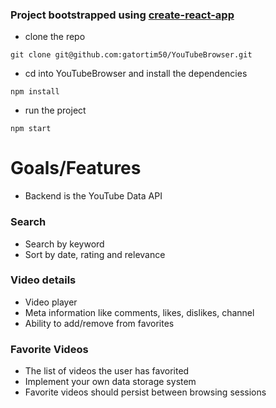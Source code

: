 ### Project bootstrapped using [create-react-app](https://github.com/facebookincubator/create-react-app)
* clone the  repo

```
git clone git@github.com:gatortim50/YouTubeBrowser.git
```

* cd into YouTubeBrowser and install the dependencies

```
npm install
```

* run the project

```
npm start
```



# Goals/Features
* Backend is the YouTube Data API

### Search
* Search by keyword
* Sort by date, rating and relevance

### Video details
* Video player
* Meta information like comments, likes, dislikes, channel
* Ability to add/remove from favorites

### Favorite Videos
* The list of videos the user has favorited
* Implement your own data storage system
* Favorite videos should persist between browsing sessions
